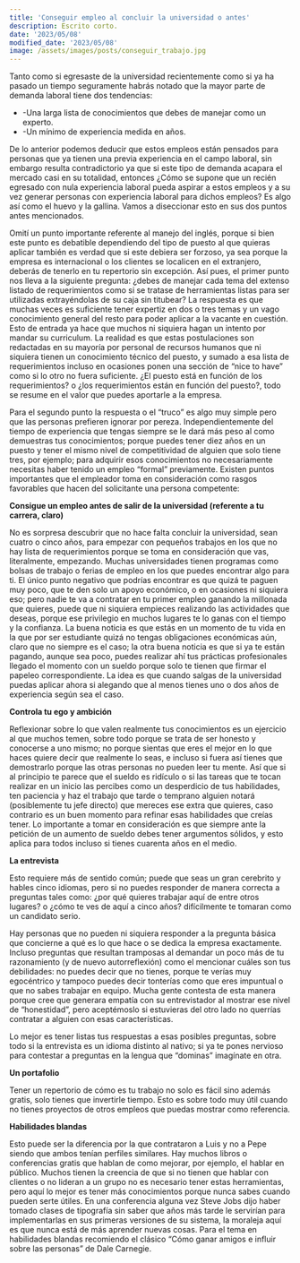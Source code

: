 ```yaml
---
title: 'Conseguir empleo al concluir la universidad o antes'
description: Escrito corto.
date: '2023/05/08'
modified_date: '2023/05/08'
image: /assets/images/posts/conseguir_trabajo.jpg
---
```


Tanto como si egresaste de la universidad recientemente como si ya ha pasado un tiempo seguramente habrás notado que la mayor parte de demanda laboral tiene dos tendencias: 

* -Una larga lista de conocimientos que debes de manejar como un experto. 
* -Un mínimo de experiencia medida en años. 

De lo anterior podemos deducir que estos empleos están pensados para personas que ya tienen una previa experiencia en el campo laboral, sin embargo resulta contradictorio ya que si este tipo de demanda acapara el mercado casi en su totalidad, entonces ¿Cómo se supone que un recién egresado con nula experiencia laboral pueda aspirar a estos empleos y a su vez generar personas con experiencia laboral para dichos empleos? Es algo así como el huevo y la gallina. Vamos a diseccionar esto en sus dos puntos antes mencionados. 

Omití un punto importante referente al manejo del inglés, porque si bien este punto es debatible dependiendo del tipo de puesto al que quieras aplicar también es verdad que si este debiera ser forzoso, ya sea porque la empresa es internacional o los clientes se localicen en el extranjero, deberás de tenerlo en tu repertorio sin excepción. Así pues, el primer punto nos lleva a la siguiente pregunta: ¿debes de manejar cada tema del extenso listado de requerimientos como si se tratase de herramientas listas para ser utilizadas extrayéndolas de su caja sin titubear? La respuesta es que muchas veces es suficiente tener expertiz en dos o tres temas y un vago conocimiento general del resto para poder aplicar a la vacante en cuestión. Esto de entrada ya hace que muchos ni siquiera hagan un intento por mandar su curriculum. La realidad es que estas postulaciones son redactadas en su mayoría por personal de recursos humanos que ni siquiera tienen un conocimiento técnico del puesto, y sumado a esa lista de requerimientos incluso en ocasiones ponen una sección de “nice to have” como si lo otro no fuera suficiente. ¿El puesto está en función de los requerimientos? o ¿los requerimientos están en función del puesto?, todo se resume en el valor que puedes aportarle a la empresa.

Para el segundo punto la respuesta o el “truco” es algo muy simple pero que las personas prefieren ignorar por pereza. Independientemente del tiempo de experiencia que tengas siempre se le dará más peso al como demuestras tus conocimientos; porque puedes tener diez años en un puesto y tener el mismo nivel de competitividad de alguien que solo tiene tres, por ejemplo; para adquirir esos conocimientos no necesariamente necesitas haber tenido un empleo “formal” previamente. Existen puntos importantes que el empleador toma en consideración como rasgos favorables que hacen del solicitante una persona competente: 

**Consigue un empleo antes de salir de la universidad (referente a tu carrera, claro)**

No es sorpresa descubrir que no hace falta concluir la universidad, sean cuatro o cinco años, para empezar con pequeños trabajos en los que no hay lista de requerimientos porque se toma en consideración que vas, literalmente, empezando. Muchas universidades tienen programas como bolsas de trabajo o ferias de empleo en los que puedes encontrar algo para ti. El único punto negativo que podrías encontrar es que quizá te paguen muy poco, que te den solo un apoyo económico, o en ocasiones ni siquiera eso; pero nadie te va a contratar en tu primer empleo ganando la millonada que quieres, puede que ni siquiera empieces realizando las actividades que deseas, porque ese privilegio en muchos lugares te lo ganas con el tiempo y la confianza. La buena noticia es que estás en un momento de tu vida en la que por ser estudiante quizá no tengas obligaciones económicas aún, claro que no siempre es el caso; la otra buena noticia es que si ya te están pagando, aunque sea poco, puedes realizar ahí tus prácticas profesionales llegado el momento con un sueldo porque solo te tienen que firmar el papeleo correspondiente. La idea es que cuando salgas de la universidad puedas aplicar ahora si alegando que al menos tienes uno o dos años de experiencia según sea el caso.

**Controla tu ego y ambición**

Reflexionar sobre lo que valen realmente tus conocimientos es un ejercicio al que muchos temen, sobre todo porque se trata de ser honesto y conocerse a uno mismo; no porque sientas que eres el mejor en lo que haces quiere decir que realmente lo seas, e incluso si fuera así tienes que demostrarlo porque las otras personas no pueden leer tu mente. Así que si al principio te parece que el sueldo es ridículo o si las tareas que te tocan realizar en un inicio las percibes como un desperdicio de tus habilidades, ten paciencia y haz el trabajo que tarde o temprano alguien notará (posiblemente tu jefe directo) que mereces ese extra que quieres, caso contrario es un buen momento para refinar esas habilidades que creías tener. Lo importante a tomar en consideración es que siempre ante la petición de un aumento de sueldo debes tener argumentos sólidos, y esto aplica para todos incluso si tienes cuarenta años en el medio.

**La entrevista**

Esto requiere más de sentido común; puede que seas un gran cerebrito y hables cinco idiomas, pero si no puedes responder de manera correcta a preguntas tales como: ¿por qué quieres trabajar aquí de entre otros lugares? o ¿cómo te ves de aquí a cinco años? difícilmente te tomaran como un candidato serio.

Hay personas que no pueden ni siquiera responder a la pregunta básica que concierne a qué es lo que hace o se dedica la empresa exactamente. Incluso preguntas que resultan tramposas al demandar un poco más de tu razonamiento (y de nuevo autorreflexión) como el mencionar cuáles son tus debilidades: no puedes decir que no tienes, porque te verías muy egocéntrico y tampoco puedes decir tonterías como que eres impuntual o que no sabes trabajar en equipo. Mucha gente contesta de esta manera porque cree que generara empatía con su entrevistador al mostrar ese nivel de “honestidad”, pero aceptémoslo si estuvieras del otro lado no querrías contratar a alguien con esas características. 

Lo mejor es tener listas tus respuestas a esas posibles preguntas, sobre todo si la entrevista es un idioma distinto al nativo; si ya te pones nervioso para contestar a preguntas en la lengua que “dominas” imagínate en otra.

**Un portafolio**

Tener un repertorio de cómo es tu trabajo no solo es fácil sino además gratis, solo tienes que invertirle tiempo. Esto es sobre todo muy útil cuando no tienes proyectos de otros empleos que puedas mostrar como referencia.

**Habilidades blandas**

Esto puede ser la diferencia por la que contrataron a Luis y no a Pepe siendo que ambos tenían perfiles similares. Hay muchos libros o conferencias gratis que hablan de como mejorar, por ejemplo, el hablar en público. Muchos tienen la creencia de que si no tienen que hablar con clientes o no lideran a un grupo no es necesario tener estas herramientas, pero aquí lo mejor es tener más conocimientos porque nunca sabes cuando pueden serte útiles. En una conferencia alguna vez Steve Jobs dijo haber tomado clases de tipografía sin saber que años más tarde le servirían para implementarlas en sus primeras versiones de su sistema, la moraleja aquí es que nunca está de más aprender nuevas cosas. Para el tema en habilidades blandas recomiendo el clásico “Cómo ganar amigos e influir sobre las personas” de Dale Carnegie.


